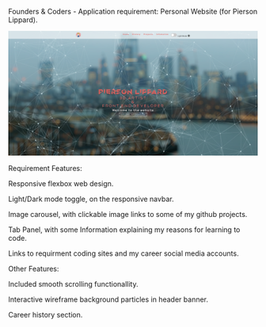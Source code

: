 Founders & Coders - Application requirement:
Personal Website (for Pierson Lippard).

![Screenshot](founders-&-coders-personal-website.png)

Requirement Features:

Responsive flexbox web design.

Light/Dark mode toggle, on the responsive navbar.

Image carousel, with clickable image links to some of my github projects.

Tab Panel, with some Information explaining my reasons for learning to code.

Links to requirment coding sites and my career social media accounts.

Other Features:

Included smooth scrolling functionallity.

Interactive wireframe background particles in header banner.

Career history section.
